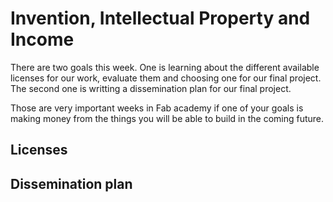 # Invention, Intellectual Property and Income

There are two goals this week. One is learning about the different available licenses for our work, evaluate them and choosing one for our final project. The second one is writting a dissemination plan for our final project.

Those are very important weeks in Fab academy if one of your goals is making money from the things you will be able to build in the coming future.

## Licenses

## Dissemination plan
